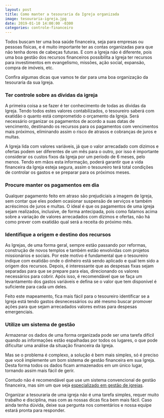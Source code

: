 ```yaml
---
layout: post
title: Como manter a tesouraria da Igreja organizada
image: tesouraria-igreja.jpg
date: 2019-01-10 14:00:00 -0300
categories: controle-financeiro
---
```


Todos buscam ter uma boa saúde financeira, seja para empresas ou pessoas físicas, e é muito importante ter as contas organizadas para que não tenha dores de cabeças futuras. E com a Igreja não é diferente, pois uma boa gestão dos recursos financeiros possibilita a Igreja ter recursos para investimentos em evangelismo, missões, ação social, expansão, compra de imóveis, etc.

Confira algumas dicas que vamos te dar para uma boa organização da tesouraria da sua Igreja.

### Ter controle sobre as dívidas da igreja

A primeira coisa a se fazer é ter conhecimento de todas as dívidas da Igreja. Tendo todos estes valores contabilizados, o tesoureiro saberá com exatidão o quanto está comprometido o orçamento da Igreja. Será necessário organizar os pagamentos de acordo a suas datas de vencimento, destinando os recursos para os pagamentos com vencimentos mais próximos, eliminando assim o risco de atrasos e cobranças de juros e multas.

A Igreja lida com valores variáveis, já que o valor arrecadado com dízimos e ofertas podem ser diferentes de um mês para o outro, por isso é importante considerar os custos fixos da Igreja por um período de 6 meses, pelo menos. Tendo em mãos esta informação, poderá garantir que a vida financeira da Igreja esteja segura, assim o tesoureiro terá total condições de controlar os gastos e se preparar para os próximos meses.

### Procure manter os pagamentos em dia

Qualquer pagamento feito em atraso são prejudiciais a imagem de Igreja, sem contar que eles podem ocasionar suspensão de serviços e também acréscimos de juros e multas. O ideal é que os pagamentos de uma igreja sejam realizados, inclusive, de forma antecipada, pois como falamos acima sobre a variação de valores arrecadados com dízimos e ofertas, não há como prever com exatidão qual será a receita do próximo mês.

### Identifique a origem e destino dos recursos

As Igrejas, de uma forma geral, sempre estão passando por reformas, construção de novos templos e também estão envolvidas com projetos missionários e sociais. Por este motivo é fundamental que o tesoureiro indique com exatidão onde o dinheiro está sendo aplicado e qual tem sido a origem dos recursos. Depois, é interessante que as despesas fixas sejam separadas para que se prepare para elas, direcionando os valores necessários para cobrir. Após isso, é recomendável que se faça um levantamento dos gastos variáveis e defina se o valor que tem disponível é suficiente para cada um deles.

Feito este mapeamento, fica mais fácil para o tesoureiro identificar se a Igreja está tendo gastos desnecessários ou até mesmo buscar promover ações para que sejam arrecadados valores extras para despesas emergenciais.

### Utilize um sistema de gestão

Armazenar os dados de uma forma organizada pode ser uma tarefa difícil quando as informações estão espalhadas por todos os lugares, o que pode dificultar uma análise da situação financeira da Igreja.

Mas se o problema é complexo, a solução é bem mais simples, só é preciso que você implemente um bom sistema de gestão financeira em sua Igreja. Desta forma todos os dados ficam armazenados em um único lugar, tornando assim mais fácil de gerir.

Contudo não é recomendável que use um sistema convencional de gestão financeira, mas sim um que seja [especializado em gestão de igrejas](https://controlook.com). 

Organizar a tesouraria de uma igreja não é uma tarefa simples, requer muito trabalho e disciplina, mas com as nossas dicas fica bem mais fácil. Caso ainda tenha dúvida, deixe sua pergunta nos comentários e nossa equipe estará pronta para responder.

